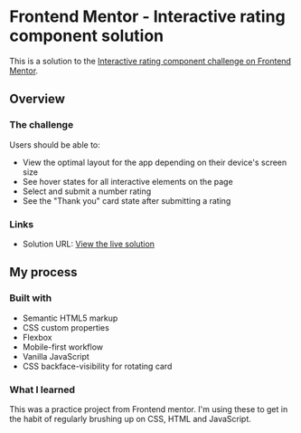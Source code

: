 # Frontend Mentor - Interactive rating component solution

This is a solution to the [Interactive rating component challenge on Frontend Mentor](https://www.frontendmentor.io/challenges/interactive-rating-component-koxpeBUmI).

## Overview

### The challenge

Users should be able to:

- View the optimal layout for the app depending on their device's screen size
- See hover states for all interactive elements on the page
- Select and submit a number rating
- See the "Thank you" card state after submitting a rating

### Links

- Solution URL: [View the live solution](https://helenemmett.github.io/fem-rating-component-vanilla/)

## My process

### Built with

- Semantic HTML5 markup
- CSS custom properties
- Flexbox
- Mobile-first workflow
- Vanilla JavaScript
- CSS backface-visibility for rotating card
  
### What I learned

This was a practice project from Frontend mentor. I'm using these to get in the habit of regularly brushing up on CSS, HTML and JavaScript.
